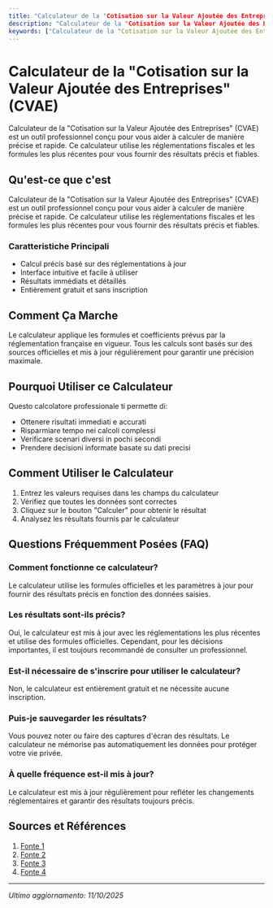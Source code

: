 ```yaml
---
title: "Calculateur de la "Cotisation sur la Valeur Ajoutée des Entreprises" (CVAE)"
description: "Calculateur de la "Cotisation sur la Valeur Ajoutée des Entreprises" (CVAE) est un outil professionnel conçu pour vous aider à calculer de manière précise et rapide. Ce calculateur utilise les réglementations fiscales et les formules les plus récentes pour vous fournir des résultats précis et fiables."
keywords: ["Calculateur de la "Cotisation sur la Valeur Ajoutée des Entreprises" (CVAE)", "calcolatore", "calcolo online"]
---
```


# Calculateur de la "Cotisation sur la Valeur Ajoutée des Entreprises" (CVAE)

Calculateur de la "Cotisation sur la Valeur Ajoutée des Entreprises" (CVAE) est un outil professionnel conçu pour vous aider à calculer de manière précise et rapide. Ce calculateur utilise les réglementations fiscales et les formules les plus récentes pour vous fournir des résultats précis et fiables.

## Qu'est-ce que c'est

Calculateur de la "Cotisation sur la Valeur Ajoutée des Entreprises" (CVAE) est un outil professionnel conçu pour vous aider à calculer de manière précise et rapide. Ce calculateur utilise les réglementations fiscales et les formules les plus récentes pour vous fournir des résultats précis et fiables.

### Caratteristiche Principali

- Calcul précis basé sur des réglementations à jour
- Interface intuitive et facile à utiliser
- Résultats immédiats et détaillés
- Entièrement gratuit et sans inscription

## Comment Ça Marche

Le calculateur applique les formules et coefficients prévus par la réglementation française en vigueur. Tous les calculs sont basés sur des sources officielles et mis à jour régulièrement pour garantir une précision maximale.

## Pourquoi Utiliser ce Calculateur

Questo calcolatore professionale ti permette di:

- Ottenere risultati immediati e accurati
- Risparmiare tempo nei calcoli complessi
- Verificare scenari diversi in pochi secondi
- Prendere decisioni informate basate su dati precisi

## Comment Utiliser le Calculateur

1. Entrez les valeurs requises dans les champs du calculateur
2. Vérifiez que toutes les données sont correctes
3. Cliquez sur le bouton "Calculer" pour obtenir le résultat
4. Analysez les résultats fournis par le calculateur

## Questions Fréquemment Posées (FAQ)

### Comment fonctionne ce calculateur?

Le calculateur utilise les formules officielles et les paramètres à jour pour fournir des résultats précis en fonction des données saisies.

### Les résultats sont-ils précis?

Oui, le calculateur est mis à jour avec les réglementations les plus récentes et utilise des formules officielles. Cependant, pour les décisions importantes, il est toujours recommandé de consulter un professionnel.

### Est-il nécessaire de s'inscrire pour utiliser le calculateur?

Non, le calculateur est entièrement gratuit et ne nécessite aucune inscription.

### Puis-je sauvegarder les résultats?

Vous pouvez noter ou faire des captures d'écran des résultats. Le calculateur ne mémorise pas automatiquement les données pour protéger votre vie privée.

### À quelle fréquence est-il mis à jour?

Le calculateur est mis à jour régulièrement pour refléter les changements réglementaires et garantir des résultats toujours précis.

## Sources et Références

1. [Fonte 1](https://www.lecoindesentrepreneurs.fr/calcul-de-la-cvae/)
2. [Fonte 2](https://bpifrance-creation.fr/encyclopedie/fiscalite-lentreprise/contribution-cet/cvae-cotisation-valeur-ajoutee-entreprises)
3. [Fonte 3](https://www.l-expert-comptable.com/a/37106-la-cfe-et-la-cvae.html)
4. [Fonte 4](https://www.compta-online.com/calcul-de-la-valeur-ajoutee-pour-la-cvae-ao148)

---

*Ultimo aggiornamento: 11/10/2025*
